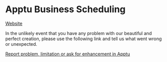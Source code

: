 # Apptu Business Scheduling

[Website](https://apptu.eu)

In the unlikely event that you have any problem with our beautiful and perfect creation, please use the following link and tell us what went wrong or unexpected.


[Report problem, limitation or ask for enhancement in Apptu](https://github.com/sjavashev/Apptu/issues/new)

